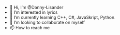 - 👋 Hi, I’m @Danny-Lisander
- 👀 I’m interested in lyrics
- 🌱 I’m currently learning C++, C#, JavaSkript, Python.
- 💞️ I’m looking to collaborate on myself
- 📫 How to reach me 

<!---
Danny-Lisander/Danny-Lisander is a ✨ special ✨ repository because its `README.md` (this file) appears on your GitHub profile.
You can click the Preview link to take a look at your changes.
--->

